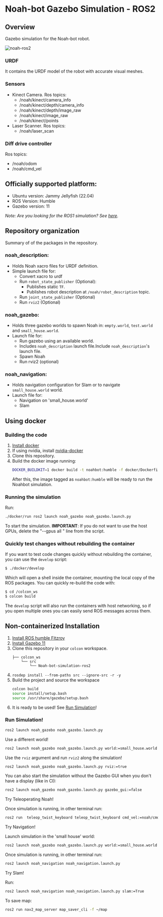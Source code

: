 # Noah-bot Gazebo Simulation - ROS2

## Overview

Gazebo simulation for the Noah-bot robot.

![noah-ros2](https://user-images.githubusercontent.com/53065142/170271725-93a1ae05-21e9-4c5c-8fef-5824da3ca23e.png)

### URDF
It contains the URDF model of the robot with accurate visual meshes.
### Sensors
 - Kinect Camera. Ros topics:
    - /noah/kinect/camera_info
    - /noah/kinect/depth/camera_info
    - /noah/kinect/depth/image_raw
    - /noah/kinect/image_raw
    - /noah/kinect/points
 - Laser Scanner. Ros topics:
    - /noah/laser_scan

### Diff drive controller
 Ros topics:
 - /noah/odom
 - /noah/cmd_vel

## Officially supported platform:
 - Ubuntu version: Jammy Jellyfish (22.04)
 - ROS Version: Humble
 - Gazebo version: 11

_Note: Are you looking for the ROS1 simulation? See [here](https://github.com/Ekumen-OS/Noah-bot-simulation)._


## Repository organization

Summary of of the packages in the repository.
### noah_description:
 - Holds Noah xacro files for URDF definition.
 - Simple launch file for:
   - Convert xacro to urdf
   - Run `robot_state_publisher` (Optional):
     - Publishes static `TF`.
     - Publishes robot description at `/noah/robot_description` topic.
   - Run `joint_state_publisher` (Optional)
   - Run `rviz2` (Optional)

### noah_gazebo:
 - Holds three gazebo worlds to spawn Noah in: `empty.world`, `test.world` and `small_house.world`.
 - Launch file for:
   - Run gazebo using an available world.
   - Includes `noah_description` launch file.Include `noah_description`'s launch file.
   - Spawn Noah
   - Run rviz2 (optional)

### noah_navigation:
 - Holds navigation configuration for Slam or to navigate `small_house.world` world.
 - Launch file for:
   - Navigation on 'small_house.world'
   - Slam


## Using docker

### Building the code

1. [Install docker](https://docs.docker.com/engine/install/ubuntu/)
2. If using nvidia, install [nvidia-docker](https://github.com/NVIDIA/nvidia-docker)
3. Clone this repository.
4. Build the docker image running:
   ```sh
   DOCKER_BUILDKIT=1 docker build -t noahbot:humble -f docker/Dockerfile .
   ```
   After this, the image tagged as `noahbot:humble` will be ready to run the Noahbot simulation.

### Running the simulation

Run:
```sh
./docker/run ros2 launch noah_gazebo noah_gazebo.launch.py
```
To start the simulation.
**IMPORTANT**: If you do not want to use the host GPUs, delete the "--gpus all \" line from the script.

### Quickly test changes without rebuilding the container

If you want to test code changes quickly without rebuilding the container, you can use the `develop` script:

```sh
$ ./docker/develop
```

Which will open a shell inside the container, mounting the local copy of the ROS packages.
You can quickly re-build the code with:

```sh
$ cd /colcon_ws
$ colcon build
```

The `develop` script will also run the containers with host networking, so if you open multiple ones
you can easily send ROS messages across them.

## Non-containerized Installation

1. [Install ROS humble Fitzroy](https://docs.ros.org/en/humble/Installation.html)
2. [Install Gazebo 11](https://classic.gazebosim.org/tutorials?tut=install_ubuntu)
3. Clone this repository in your `colcon` workspace.
    ```
    ├── colcon_ws
        └── src
            └── Noah-bot-simulation-ros2
    ```
4. `rosdep install --from-paths src --ignore-src -r -y`
5. Build the project and source the workspace
    ```sh
    colcon build
    source install/setup.bash
    source /usr/share/gazebo/setup.bash
    ```
6. It is ready to be used! See [Run Simulation](README.md#run-simulation)!


### Run Simulation!

```sh
ros2 launch noah_gazebo noah_gazebo.launch.py
```

Use a different world!

```sh
ros2 launch noah_gazebo noah_gazebo.launch.py world:=small_house.world
```

Use the `rviz` argument and run `rviz2` along the simulation!

```sh
ros2 launch noah_gazebo noah_gazebo.launch.py rviz:=true
```

You can also start the simulation without the Gazebo GUI when you don't have a display (like in CI):
```sh
ros2 launch noah_gazebo noah_gazebo.launch.py gazebo_gui:=false
```

Try Teleoperating Noah!

Once simulation is running, in other terminal run:
```sh
ros2 run  teleop_twist_keyboard teleop_twist_keyboard cmd_vel:=noah/cmd_vel
```

Try Navigation!

Launch simulation in the 'small house' world:
```sh
ros2 launch noah_gazebo noah_gazebo.launch.py world:=small_house.world
```
Once simulation is running, in other terminal run:
```sh
ros2 launch noah_navigation noah_navigation.launch.py
```

Try Slam!

Run:
```sh
ros2 launch noah_navigation noah_navigation.launch.py slam:=True
```

To save map:
```sh
ros2 run nav2_map_server map_saver_cli -f ~/map
```
